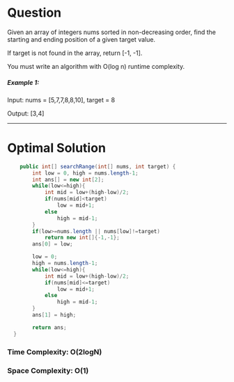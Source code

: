 # Question
Given an array of integers nums sorted in non-decreasing order, find the starting and ending position of a given target value.

If target is not found in the array, return [-1, -1].

You must write an algorithm with O(log n) runtime complexity.

 

##### Example 1:

Input: nums = [5,7,7,8,8,10], target = 8

Output: [3,4]  

***


# Optimal Solution

``` java
    public int[] searchRange(int[] nums, int target) {
        int low = 0, high = nums.length-1;
        int ans[] = new int[2];
        while(low<=high){
            int mid = low+(high-low)/2;
            if(nums[mid]<target)
                low = mid+1;
            else
                high = mid-1;
        }
        if(low>=nums.length || nums[low]!=target) 
            return new int[]{-1,-1};
        ans[0] = low;

        low = 0;
        high = nums.length-1;
        while(low<=high){
            int mid = low+(high-low)/2;
            if(nums[mid]<=target)
                low = mid+1;
            else
                high = mid-1;
        }
        ans[1] = high;

        return ans;
  }
```

### Time Complexity: O(2logN)  
### Space Complexity: O(1) 